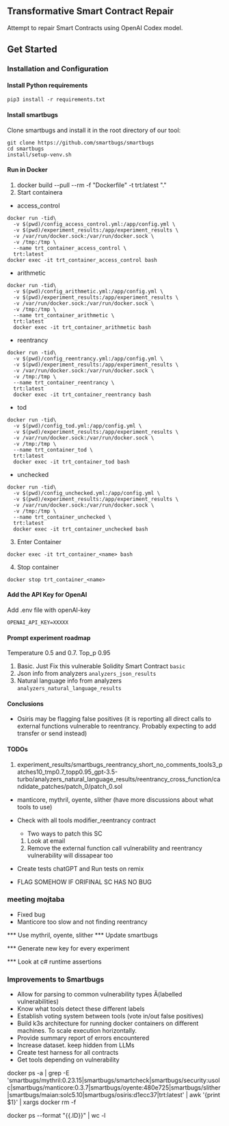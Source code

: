 ## Transformative Smart Contract Repair

Attempt to repair Smart Contracts using OpenAI Codex model.

## Get Started

### Installation and Configuration

#### Install Python requirements

`pip3 install -r requirements.txt`

#### Install smartbugs

Clone smartbugs and install it in the root directory of our tool:

```
git clone https://github.com/smartbugs/smartbugs
cd smartbugs
install/setup-venv.sh
```

#### Run in Docker
1. docker build --pull --rm -f "Dockerfile" -t trt:latest "."
2. Start containera

- access_control
```
docker run -tid\
  -v $(pwd)/config_access_control.yml:/app/config.yml \
  -v $(pwd)/experiment_results:/app/experiment_results \
  -v /var/run/docker.sock:/var/run/docker.sock \
  -v /tmp:/tmp \
  --name trt_container_access_control \
  trt:latest
docker exec -it trt_container_access_control bash
```

- arithmetic
```
docker run -tid\
  -v $(pwd)/config_arithmetic.yml:/app/config.yml \
  -v $(pwd)/experiment_results:/app/experiment_results \
  -v /var/run/docker.sock:/var/run/docker.sock \
  -v /tmp:/tmp \
  --name trt_container_arithmetic \
  trt:latest
  docker exec -it trt_container_arithmetic bash
```

- reentrancy
```
docker run -tid\
  -v $(pwd)/config_reentrancy.yml:/app/config.yml \
  -v $(pwd)/experiment_results:/app/experiment_results \
  -v /var/run/docker.sock:/var/run/docker.sock \
  -v /tmp:/tmp \
  --name trt_container_reentrancy \
  trt:latest
  docker exec -it trt_container_reentrancy bash
```

- tod
```
docker run -tid\
  -v $(pwd)/config_tod.yml:/app/config.yml \
  -v $(pwd)/experiment_results:/app/experiment_results \
  -v /var/run/docker.sock:/var/run/docker.sock \
  -v /tmp:/tmp \
  --name trt_container_tod \
  trt:latest
  docker exec -it trt_container_tod bash
```

- unchecked
```
docker run -tid\
  -v $(pwd)/config_unchecked.yml:/app/config.yml \
  -v $(pwd)/experiment_results:/app/experiment_results \
  -v /var/run/docker.sock:/var/run/docker.sock \
  -v /tmp:/tmp \
  --name trt_container_unchecked \
  trt:latest
  docker exec -it trt_container_unchecked bash
```
3. Enter Container
```
docker exec -it trt_container_<name> bash
```
4. Stop container
```
docker stop trt_container_<name>
```

#### Add the API Key for OpenAI

Add .env file with openAI-key

`OPENAI_API_KEY=XXXXX`

#### Prompt experiment roadmap
Temperature 0.5 and 0.7. Top_p 0.95

1. Basic. Just Fix this vulnerable Solidity Smart Contract `basic`
2. Json info from analyzers `analyzers_json_results`
3. Natural language info from analyzers `analyzers_natural_language_results`

#### Conclusions
- Osiris may be flagging false positives (it is reporting all direct calls to external functions vulnerable to reentrancy. Probably expecting to add transfer or send instead)

#### TODOs
1.  experiment_results/smartbugs_reentrancy_short_no_comments_tools3_patches10_tmp0.7_topp0.95_gpt-3.5-turbo/analyzers_natural_language_results/reentrancy_cross_function/candidate_patches/patch_0/patch_0.sol

- manticore, mythril, oyente, slither (have more discussions about what tools to use)
- Check with all tools modifier_reentrancy contract
  - Two ways to patch this SC
  1. Look at email
  2. Remove the external function call vulnerability and reentrancy vulnerability will dissapear too

- Create tests chatGPT and Run tests on remix
   
- FLAG SOMEHOW IF ORIFINAL SC HAS NO BUG

### meeting mojtaba
- Fixed bug
- Manticore too slow and not finding reentrancy


*** Use mythril, oyente, slither
*** Update smartbugs

*** Generate new key for every experiment

*** Look at c# runtime assertions


### Improvements to Smartbugs
- Allow for parsing to common vulnerability types Ä(labelled vulnerabilities)
- Know what tools detect these different labels
- Establish voting system between tools (vote in/out false positives)
- Build k3s architecture for running docker containers on different machines. To scale execution horizontally.
- Provide summary report of errors encountered
- Increase dataset. keep hidden from LLMs
- Create test harness for all contracts
- Get tools depending on vulnerability


docker ps -a | grep -E 'smartbugs/mythril:0.23.15|smartbugs/smartcheck|smartbugs/security:usolc|smartbugs/manticore:0.3.7|smartbugs/oyente:480e725|smartbugs/slither|smartbugs/maian:solc5.10|smartbugs/osiris:d1ecc37|trt:latest' | awk '{print $1}' | xargs docker rm -f

docker ps --format "{{.ID}}" | wc -l